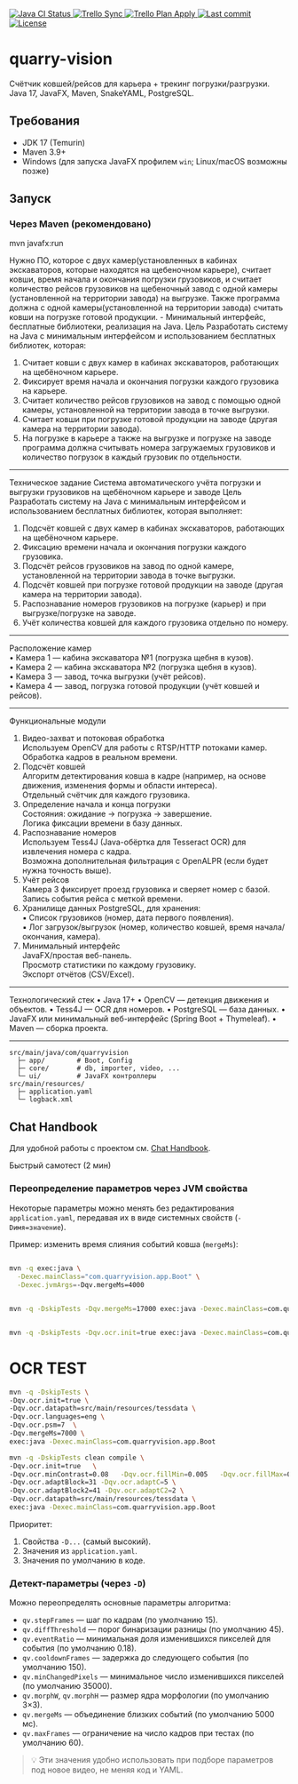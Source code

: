 <p align="left">
  <!-- Java CI -->
  <a href="https://github.com/Bakhman/quarry-vision/actions/workflows/ci.yaml">
    <img src="https://github.com/Bakhman/quarry-vision/actions/workflows/ci.yaml/badge.svg?branch=main" alt="Java CI Status" />
  </a>
  <!-- Trello Sync -->
  <a href="https://github.com/Bakhman/quarry-vision/actions/workflows/trello-sync.yaml">
    <img src="https://github.com/Bakhman/quarry-vision/actions/workflows/trello-sync.yaml/badge.svg?branch=main" alt="Trello Sync" />
  </a>
  <!-- Trello Plan Apply -->
  <a href="https://github.com/Bakhman/quarry-vision/actions/workflows/trello-plan-apply.yaml">
    <img src="https://github.com/Bakhman/quarry-vision/actions/workflows/trello-plan-apply.yaml/badge.svg?branch=main" alt="Trello Plan Apply" />
  </a>
	<!-- Last commit -->
  <a href="https://github.com/Bakhman/quarry-vision/commits/main">
    <img src="https://img.shields.io/github/last-commit/Bakhman/quarry-vision/main.svg" alt="Last commit" />
  </a>
  <!-- License -->
  <a href="https://github.com/Bakhman/quarry-vision/blob/main/LICENSE">
    <img src="https://img.shields.io/github/license/Bakhman/quarry-vision.svg" alt="License" />
  </a>
</p>

# quarry-vision

Счётчик ковшей/рейсов для карьера + трекинг погрузки/разгрузки. Java 17, JavaFX, Maven, SnakeYAML, PostgreSQL.

## Требования
- JDK 17 (Temurin)
- Maven 3.9+
- Windows (для запуска JavaFX профилем `win`; Linux/macOS возможны позже)

## Запуск
### Через Maven (рекомендовано)

mvn javafx:run

Нужно ПО, которое с двух камер(установленных в кабинах экскаваторов, которые
находятся на щебеночном карьере), считает ковши, время начала и окончания погрузки грузовиков, 
и считает количество рейсов грузовиков на щебеночный завод с одной камеры
(установленной на территории завода) на выгрузке. Также программа должна с одной 
камеры(установленной на территории завода) считать ковши на погрузке готовой продукции. - Минимальный интерфейс, бесплатные библиотеки, реализация на Java. Цель Разработать систему на Java с минимальным интерфейсом и использованием бесплатных библиотек, которая: 
1. Считает ковши с двух камер в кабинах экскаваторов, работающих на щебёночном карьере.
2. Фиксирует время начала и окончания погрузки каждого грузовика на карьере.
3. Считает количество рейсов грузовиков на завод с помощью одной камеры, установленной на территории завода в точке выгрузки.
4. Считает ковши при погрузке готовой продукции на заводе (другая камера на территории завода).
5. На погрузке в карьере а также на выгрузке и погрузке на заводе программа должна считывать номера загружаемых грузовиков и количество погрузок в каждый грузовик по отдельности. 

________________________________________
Техническое задание
Система автоматического учёта погрузки и выгрузки грузовиков на щебёночном карьере и заводе
Цель
Разработать систему на Java с минимальным интерфейсом и использованием бесплатных библиотек, которая выполняет:
1.	Подсчёт ковшей с двух камер в кабинах экскаваторов, работающих на щебёночном карьере.
2.	Фиксацию времени начала и окончания погрузки каждого грузовика.
3.	Подсчёт рейсов грузовиков на завод по одной камере, установленной на территории завода в точке выгрузки.
4.	Подсчёт ковшей при погрузке готовой продукции на заводе (другая камера на территории завода).
5.	Распознавание номеров грузовиков на погрузке (карьер) и при выгрузке/погрузке на заводе.
6.	Учёт количества ковшей для каждого грузовика отдельно по номеру.
________________________________________
Расположение камер  
•	Камера 1 — кабина экскаватора №1 (погрузка щебня в кузов).  
•	Камера 2 — кабина экскаватора №2 (погрузка щебня в кузов).  
•	Камера 3 — завод, точка выгрузки (учёт рейсов).  
•	Камера 4 — завод, погрузка готовой продукции (учёт ковшей и рейсов).  
________________________________________
Функциональные модули
1.	Видео-захват и потоковая обработка  
	Используем OpenCV для работы с RTSP/HTTP потоками камер.  
	Обработка кадров в реальном времени.  
2.	Подсчёт ковшей  
	Алгоритм детектирования ковша в кадре (например, на основе движения, изменения формы и области интереса).  
	Отдельный счётчик для каждого грузовика.  
3.	Определение начала и конца погрузки  
	Состояния: ожидание → погрузка → завершение.  
	Логика фиксации времени в базу данных.  
4.	Распознавание номеров  
	Используем Tess4J (Java-обёртка для Tesseract OCR) для извлечения номера с кадра.  
	Возможна дополнительная фильтрация с OpenALPR (если будет нужна точность выше).  
5.	Учёт рейсов  
	Камера 3 фиксирует проезд грузовика и сверяет номер с базой.  
	Запись события рейса с меткой времени.  
6.	Хранилище данных  PostgreSQL, для хранения:  
	▪︎ Список грузовиков (номер, дата первого появления).  
	▪︎ Лог загрузок/выгрузок (номер, количество ковшей, время начала/окончания, камера).  
7.	Минимальный интерфейс  
	JavaFX/простая веб-панель.  
	Просмотр статистики по каждому грузовику.  
	Экспорт отчётов (CSV/Excel).  
________________________________________
Технологический стек
•	Java 17+
•	OpenCV — детекция движения и объектов.
•	Tess4J — OCR для номеров.
•	PostgreSQL — база данных.
•	JavaFX или минимальный веб-интерфейс (Spring Boot + Thymeleaf).
•	Maven — сборка проекта.
________________________________________
```
src/main/java/com/quarryvision
  ├─ app/        # Boot, Config
  ├─ core/       # db, importer, video, ...
  └─ ui/         # JavaFX контроллеры
src/main/resources/
  ├─ application.yaml
  └─ logback.xml
```

## Chat Handbook

Для удобной работы с проектом см. [Chat Handbook](docs/chat-handbook.md).

Быстрый самотест (2 мин)

### Переопределение параметров через JVM свойства

Некоторые параметры можно менять без редактирования `application.yaml`, передавая их в виде
системных свойств (`-Dимя=значение`).

Пример: изменить время слияния событий ковша (`mergeMs`):

```bash  
    
mvn -q exec:java \
  -Dexec.mainClass="com.quarryvision.app.Boot" \
  -Dexec.jvmArgs=-Dqv.mergeMs=4000
```  

  
   
```bash

mvn -q -DskipTests -Dqv.mergeMs=17000 exec:java -Dexec.mainClass=com.quarryvision.app.Boot

```

```bash

mvn -q -DskipTests -Dqv.ocr.init=true exec:java -Dexec.mainClass=com.quarryvision.app.Boot

```

# OCR TEST
```bash
mvn -q -DskipTests \
-Dqv.ocr.init=true \
-Dqv.ocr.datapath=src/main/resources/tessdata \
-Dqv.ocr.languages=eng \
-Dqv.ocr.psm=7  \
-Dqv.mergeMs=7000 \
exec:java -Dexec.mainClass=com.quarryvision.app.Boot   
```
```bash
mvn -q -DskipTests clean compile \
-Dqv.ocr.init=true   \
-Dqv.ocr.minContrast=0.08   -Dqv.ocr.fillMin=0.005   -Dqv.ocr.fillMax=0.94 \
-Dqv.ocr.adaptBlock=31 -Dqv.ocr.adaptC=5 \
-Dqv.ocr.adaptBlock2=41 -Dqv.ocr.adaptC2=2 \
-Dqv.ocr.datapath=src/main/resources/tessdata \
exec:java -Dexec.mainClass=com.quarryvision.app.Boot

```





Приоритет:
1. Свойства `-D...` (самый высокий).
2. Значения из `application.yaml`.
3. Значения по умолчанию в коде.

### Детект-параметры (через `-D`)

Можно переопределять основные параметры алгоритма:

- `qv.stepFrames` — шаг по кадрам (по умолчанию 15).
- `qv.diffThreshold` — порог бинаризации разницы (по умолчанию 45).
- `qv.eventRatio` — минимальная доля изменившихся пикселей для события (по умолчанию 0.18).
- `qv.cooldownFrames` — задержка до следующего события (по умолчанию 150).
- `qv.minChangedPixels` — минимальное число изменившихся пикселей (по умолчанию 35000).
- `qv.morphW`, `qv.morphH` — размер ядра морфологии (по умолчанию 3×3).
- `qv.mergeMs` — объединение близких событий (по умолчанию 5000 мс).
- `qv.maxFrames` — ограничение на число кадров при тестах (по умолчанию 60).

> 💡 Эти значения удобно использовать при подборе параметров под новое видео, не меняя код и YAML.

